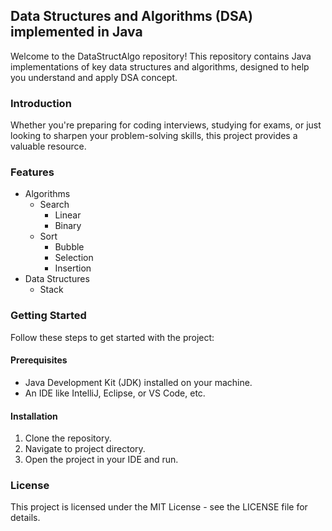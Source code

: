 ## Data Structures and Algorithms (DSA) implemented in Java

Welcome to the DataStructAlgo repository! This repository contains Java implementations of key data structures and algorithms, designed to help you understand and apply DSA concept.

### Introduction
Whether you're preparing for coding interviews, studying for exams, or just looking to sharpen your problem-solving skills, this project provides a valuable resource.

### Features
* Algorithms
    * Search
        * Linear
        * Binary
    * Sort
        * Bubble
        * Selection
        * Insertion
* Data Structures
    * Stack

### Getting Started
Follow these steps to get started with the project:

#### Prerequisites
* Java Development Kit (JDK) installed on your machine.
* An IDE like IntelliJ, Eclipse, or VS Code, etc.

#### Installation
1. Clone the repository.
2. Navigate to project directory.
3. Open the project in your IDE and run.

### License
This project is licensed under the MIT License - see the LICENSE file for details.